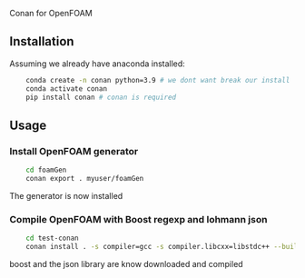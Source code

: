 Conan for OpenFOAM

## Installation

Assuming we already have anaconda installed:


```bash
    conda create -n conan python=3.9 # we dont want break our install
    conda activate conan
    pip install conan # conan is required
```

## Usage

### Install OpenFOAM generator

```bash
    cd foamGen
    conan export . myuser/foamGen
```

The generator is now installed


### Compile OpenFOAM with Boost regexp and lohmann json


```bash
    cd test-conan
    conan install . -s compiler=gcc -s compiler.libcxx=libstdc++ --build 
```

boost and the json library are know downloaded and compiled